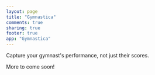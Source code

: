 ```yaml
---
layout: page
title: "Gymnastica"
comments: true
sharing: true
footer: true
app: "Gymnastica"
---
```


Capture your gymnast's performance, not just their scores.

<!--more-->

More to come soon!
